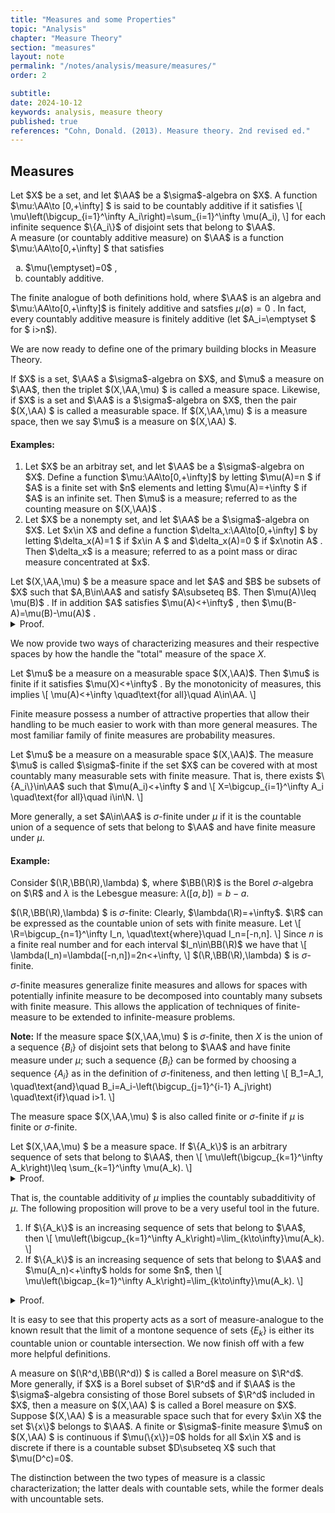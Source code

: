 ```yaml
---
title: "Measures and some Properties"
topic: "Analysis"
chapter: "Measure Theory"
section: "measures"
layout: note
permalink: "/notes/analysis/measure/measures/"
order: 2

subtitle: 
date: 2024-10-12
keywords: analysis, measure theory
published: true
references: "Cohn, Donald. (2013). Measure theory. 2nd revised ed."
---
```


## Measures

<div class='definition' name='Countably additive'>
Let $X$ be a set, and let $\AA$ be a $\sigma$-algebra on $X$. A function $\mu:\AA\to [0,+\infty] $ is said to be countably additive if it satisfies
\[
\mu\left(\bigcup_{i=1}^\infty A_i\right)=\sum_{i=1}^\infty \mu(A_i),
\]
for each infinite sequence $\{A_i\}$ of disjoint sets that belong to $\AA$. 
</div>

<div class='definition' name='Measure'>
A measure (or countably additive measure) on $\AA$ is a function $\mu:\AA\to[0,+\infty] $ that satisfies
<ol type="a">
    <li>$\mu(\emptyset)=0$ ,</li>
    <li>countably additive.</li>
</ol>
</div>

The finite analogue of both definitions hold, where $\AA$ is an algebra and $\mu:\AA\to[0,+\infty]$ is finitely additive and satsfies $\mu(\emptyset)=0$ . In fact, every countably additive measure is finitely additive (let $A_i=\emptyset $ for $ i>n$). 

We are now ready to define one of the primary building blocks in Measure Theory.

<div class='definition' name='Measure space'>
If $X$ is a set, $\AA$ a $\sigma$-algebra on $X$, and $\mu$ a measure on $\AA$, then the triplet $(X,\AA,\mu) $ is called a measure space. Likewise, if $X$ is a set and $\AA$ is a $\sigma$-algebra on $X$, then the pair $(X,\AA) $ is called a measurable space. If $(X,\AA,\mu) $ is a measure space, then we say $\mu$ is a measure on $(X,\AA) $. 
</div>

#### Examples:

<ol>
    <li>Let $X$ be an arbitray set, and let $\AA$ be a $\sigma$-algebra on $X$. Define a function $\mu:\AA\to[0,+\infty]$ by letting $\mu(A)=n $ if $A$ is a finite set with $n$ elements and letting $\mu(A)=+\infty $ if $A$ is an infinite set. Then $\mu$ is a measure; referred to as the counting measure on $(X,\AA)$ .</li>
    <li>Let $X$ be a nonempty set, and let $\AA$ be a $\sigma$-algebra on $X$. Let $x\in X$ and define a function $\delta_x:\AA\to[0,+\infty] $ by letting $\delta_x(A)=1 $ if $x\in A $ and $\delta_x(A)=0 $ if $x\notin A$ . Then $\delta_x$ is a measure; referred to as a point mass or dirac measure concentrated at $x$.</li>
</ol>

<div class='proposition' name='Monotonicity of measures'>
Let $(X,\AA,\mu) $ be a measure space and let $A$ and $B$ be subsets of $X$ such that $A,B\in\AA$ and satisfy $A\subseteq B$. Then $\mu(A)\leq \mu(B)$ . If in addition $A$ satisfies $\mu(A)<+\infty$ , then $\mu(B-A)=\mu(B)-\mu(A)$ . 
</div>

<details class='proof'>
<summary>Proof.</summary>
The sets $A$ and $B-A$ are disjoint and satisfy $B=A\cup (B-A)$ ; thus the additivity of $\mu$ implies that
\[
\mu(B)=\mu(A)+\mu(B-A).
\]
Since $\mu(B-A)\geq 0$ , it follows that $\mu(A)\leq \mu(B)$ . If $\mu(A)<+\infty$ , the relation $\mu(B-A)=\mu(B)-\mu(A) $ also follows. 
</details>

We now provide two ways of characterizing measures and their respective spaces by how the handle the "total" measure of the space $X$. 

<div class='definition' name='Finite measure'>
Let $\mu$ be a measure on a measurable space $(X,\AA)$. Then $\mu$ is finite if it satisfies $\mu(X)<+\infty$ . By the monotonicity of measures, this implies
\[
\mu(A)<+\infty \quad\text{for all}\quad A\in\AA.
\]
</div>

Finite measure possess a number of attractive properties that allow their handling to be much easier to work with than more general measures. The most familiar family of finite measures are probability measures. 

<div class='definition' name='σ-Finite measure'>
Let $\mu$ be a measure on a measurable space $(X,\AA)$. The measure $\mu$ is called $\sigma$-finite if the set $X$ can be covered with at most countably many measurable sets with finite measure. That is, there exists $\{A_i\}\in\AA$ such that $\mu(A_i)<+\infty $  and
\[
X=\bigcup_{i=1}^\infty A_i \quad\text{for all}\quad i\in\N.   
\]

More generally, a set $A\in\AA$ is $\sigma$-finite under $\mu$ if it is the countable union of a sequence of sets that belong to $\AA$ and have finite measure under $\mu$. 
</div>

#### Example: 

Consider $(\R,\BB(\R),\lambda) $, where $\BB(\R)$ is the Borel $\sigma$-algebra on $\R$ and $\lambda$ is the Lebesgue measure: $\lambda([a,b])=b-a$. 

$(\R,\BB(\R),\lambda) $ is $\sigma$-finite: Clearly, $\lambda(\R)=+\infty$. $\R$ can be expressed as the countable union of sets with finite measure. Let
\\[
\R=\bigcup_{n=1}^\infty I_n, \quad\text{where}\quad I_n=[-n,n].
\\]
Since $n$ is a finite real number and for each interval $I_n\in\BB(\R)$ we have that
\\[
\lambda(I_n)=\lambda([-n,n])=2n<+\infty,
\\]
$(\R,\BB(\R),\lambda) $ is $\sigma$-finite. 

$\sigma$-finite measures generalize finite measures and allows for spaces with potentially infinite measure to be decomposed into countably many subsets with finite measure. This allows the application of techniques of finite-measure to be extended to infinite-measure problems. 

**Note:** If the measure space $(X,\AA,\mu) $  is $\sigma$-finite, then $X$ is the union of a sequence $\lbrace B_i\rbrace$ of disjoint sets that belong to $\AA$ and have finite measure under $\mu$; such a sequence $\lbrace B_i\rbrace$ can be formed by choosing a sequence $\lbrace A_i\rbrace$ as in the definition of $\sigma$-finiteness, and then letting
\\[
B_1=A_1, \quad\text{and}\quad B_i=A_i-\left(\bigcup_{j=1}^{i-1} A_j\right) \quad\text{if}\quad i>1. 
\\] 

The measure space $(X,\AA,\mu) $  is also called finite or $\sigma$-finite if $\mu$ is finite or $\sigma$-finite.

<div class='proposition' name='Countable subadditivity of μ'>
Let $(X,\AA,\mu) $ be a measure space. If $\{A_k\}$ is an arbitrary sequence of sets that belong to $\AA$, then 
\[
\mu\left(\bigcup_{k=1}^\infty A_k\right)\leq \sum_{k=1}^\infty \mu(A_k).
\]
</div>

<details class='proof'>
<summary>Proof.</summary>
 Define a sequence $\{B_k\}$ of subsets of $X$ by letting $B_1=A_1$ and letting $B_k=A_k-\left(\bigcup_{i=1}^{k-1} A_i\right)$ if $k>1$. Then each set $B_k$ belongs to $\AA$ and is a subset of the corresponding $A_k$, thus satisfying $\mu(B_k)\leq \mu(A_k)$. Since in addition the sets $B_k$ are disjoint and satisfy $\bigcup_{k=1}^\infty B_k=\bigcup_{k=1}^\infty A_k$, it follows that 
 \[
\mu\left(\bigcup_{k=1}^\infty A_k\right)=\mu\left(\bigcup_{k=1}^\infty B_k\right) = \sum_{k=1}^\infty \mu(B_k)\leq \sum_{k=1}^\infty \mu(A_k). 
 \]
</details>

That is, the countable additivity of $\mu$ implies the countably subadditivity of $\mu$. The following proposition will prove to be a very useful tool in the future. 

<div class='proposition' name='Continuity of measure'>
<ol>
    <li>If $\{A_k\}$ is an increasing sequence of sets that belong to $\AA$, then 
    \[
    \mu\left(\bigcup_{k=1}^\infty A_k\right)=\lim_{k\to\infty}\mu(A_k).
    \]</li>
    <li>If $\{A_k\}$ is an increasing sequence of sets that belong to $\AA$ and $\mu(A_n)<+\infty$ holds for some $n$, then 
    \[
        \mu\left(\bigcap_{k=1}^\infty A_k\right)=\lim_{k\to\infty}\mu(A_k).
    \]</li>
</ol>
</div>

<details class='proof'>
<summary>Proof.</summary>
First suppose that $\{A_k\}$ is an increasing sequence of sets that belong to $\AA$, and define a sequence $\{B_i\}$ of sets by letting $B_1=A_1$ and letting $B_i=A_i-A_{i-1}$ if $i>1$. The sets just constructed are disjoint, belong to $\AA$, and satisfy $A_k=\bigcup_{i=1}^k B_i$ for each $k$. It follows that $\bigcup_{k=1}^\infty A_k=\bigcup_{i=1}^\infty B_i$ and hence that
\[
\mu\left(\bigcup_{k=1}^\infty A_k\right)=\sum_{i=1}^\infty \mu(B_i)=\lim_{k\to\infty}\sum_{i=1}^k \mu(B_i)=\lim_{k\to\infty}\mu\left(\bigcup_{i=1}^k B_i\right)=\lim_{k\to\infty}\mu(A_k). 
\]
This completes the proof of (a). 

<br><br>
Now suppose that $\{A_k\}$ is a decreasing sequence of sets that belong to $\AA$ and that $\mu(A_n)<+\infty$ holds for some $n$. We can assume $n=1$. For each $k$ let $C_k=A_1-A_k$. Then $\{C_k\}$ is an increasing sequence of sets that belong to $\AA$ and satisfy
\[
\bigcup_{k=1}^\infty C_k=A_1-\left(\bigcap_{k=1}^\infty A_k\right).    
\]
It follows from part (a) that $\mu\left(\bigcup_{k=1}^\infty C_k\right)=\lim_{k\to\infty}\mu(C_k)$ and hence that
\[
\mu\left(A_1-\left(\bigcap_{k=1}^\infty A_k\right)\right)=\mu\left(\bigcup_{k=1}^\infty C_k\right)=\lim_{k\to\infty}\mu(C_k)=\lim_{k\to\infty}\mu(A_1-A_k).
\]
By Proposition 1 (monotonicity of measures) and the assumption that $\mu(A_1)<+\infty$, this implies that $\mu\left(\bigcap_{k=1}^\infty A_k\right)=\lim_{k\to\infty}\mu(A_k)$. 
</details>

It is easy to see that this property acts as a sort of measure-analogue to the known result that the limit of a montone sequence of sets $\{E_k\}$ is either its countable union or countable intersection. We now finish off with a few more helpful definitions. 

<div class='definition' name='Borel measure on ℝᵈ'>
A measure on $(\R^d,\BB(\R^d)) $ is called a Borel measure on $\R^d$. More generally, if $X$ is a Borel subset of $\R^d$ and if $\AA$ is the $\sigma$-algebra consisting of those Borel subsets of $\R^d$ included in $X$, then a measure on $(X,\AA) $ is called a Borel measure on $X$. 
</div>

<div class='definition' name='Continuous and discrete measures'>
Suppose $(X,\AA) $ is a measurable space such that for every $x\in X$ the set $\{x\}$ belongs to $\AA$. A finite or $\sigma$-finite measure $\mu$ on $(X,\AA) $ is continuous if $\mu(\{x\})=0$ holds for all $x\in X$ and is discrete if there is a countable subset $D\subseteq X$ such that $\mu(D^c)=0$.  
</div>

The distinction between the two types of measure is a classic characterization; the latter deals with countable sets, while the former deals with uncountable sets. 